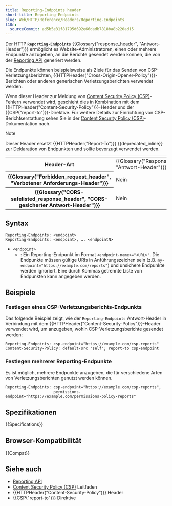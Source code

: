 ```yaml
---
title: Reporting-Endpoints header
short-title: Reporting-Endpoints
slug: Web/HTTP/Reference/Headers/Reporting-Endpoints
l10n:
  sourceCommit: ad5b5e31f81795d692e66dadb7818ba8b220ad15
---
```


Der HTTP **`Reporting-Endpoints`** {{Glossary("response_header", "Antwort-Header")}} ermöglicht es Website-Administratoren, einen oder mehrere Endpunkte anzugeben, an die Berichte gesendet werden können, die von der [Reporting API](/de/docs/Web/API/Reporting_API) generiert werden.

Die Endpunkte können beispielsweise als Ziele für das Senden von CSP-Verletzungsberichten, {{HTTPHeader("Cross-Origin-Opener-Policy")}}-Berichten oder anderen generischen Verletzungsberichten verwendet werden.

Wenn dieser Header zur Meldung von [Content Security Policy (CSP)](/de/docs/Web/HTTP/Guides/CSP#violation_reporting)-Fehlern verwendet wird, geschieht dies in Kombination mit dem {{HTTPHeader("Content-Security-Policy")}}-Header und der {{CSP("report-to")}}-Direktive. Für weitere Details zur Einrichtung von CSP-Berichtserstattung sehen Sie in der [Content Security Policy (CSP)](/de/docs/Web/HTTP/Guides/CSP#violation_reporting)-Dokumentation nach.

> [!NOTE]
> Dieser Header ersetzt {{HTTPHeader("Report-To")}} {{deprecated_inline}} zur Deklaration von Endpunkten und sollte bevorzugt verwendet werden.

<table class="properties">
  <tbody>
    <tr>
      <th scope="row">Header-Art</th>
      <td>{{Glossary("Response_header", "Antwort-Header")}}</td>
    </tr>
    <tr>
      <th scope="row">{{Glossary("Forbidden_request_header", "Verbotener Anforderungs-Header")}}</th>
      <td>Nein</td>
    </tr>
    <tr>
      <th scope="row">
        {{Glossary("CORS-safelisted_response_header", "CORS-gesicherter Antwort-Header")}}
      </th>
      <td>Nein</td>
    </tr>
  </tbody>
</table>

## Syntax

```http
Reporting-Endpoints: <endpoint>
Reporting-Endpoints: <endpoint>, …, <endpointN>
```

- `<endpoint>`
  - : Ein Reporting-Endpunkt im Format `<endpoint-name>="<URL>"`.
    Die Endpunkte müssen gültige URIs in Anführungszeichen sein (z.B. `my-endpoint="https://example.com/reports"`) und unsichere Endpunkte werden ignoriert.
    Eine durch Kommas getrennte Liste von Endpunkten kann angegeben werden.

## Beispiele

### Festlegen eines CSP-Verletzungsberichts-Endpunkts

Das folgende Beispiel zeigt, wie der `Reporting-Endpoints` Antwort-Header in Verbindung mit dem {{HTTPHeader("Content-Security-Policy")}}-Header verwendet wird, um anzugeben, wohin CSP-Verletzungsberichte gesendet werden:

```http
Reporting-Endpoints: csp-endpoint="https://example.com/csp-reports"
Content-Security-Policy: default-src 'self'; report-to csp-endpoint
```

### Festlegen mehrerer Reporting-Endpunkte

Es ist möglich, mehrere Endpunkte anzugeben, die für verschiedene Arten von Verletzungsberichten genutzt werden können.

```http
Reporting-Endpoints: csp-endpoint="https://example.com/csp-reports",
                     permissions-endpoint="https://example.com/permissions-policy-reports"
```

## Spezifikationen

{{Specifications}}

## Browser-Kompatibilität

{{Compat}}

## Siehe auch

- [Reporting API](/de/docs/Web/API/Reporting_API)
- [Content Security Policy (CSP)](/de/docs/Web/HTTP/Guides/CSP#violation_reporting) Leitfaden
- {{HTTPHeader("Content-Security-Policy")}} Header
- {{CSP("report-to")}} Direktive
